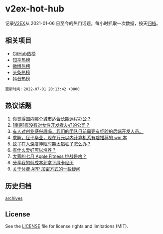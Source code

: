 # v2ex-hot-hub

 记录[V2EX](https://www.v2ex.com/)从 2021-01-06 日至今的热门话题。每小时抓取一次数据，按天[归档](archives)。
 
 ## 相关项目

- [GitHub热榜](https://github.com/snaildev/github-hot-hub)
- [知乎热榜](https://github.com/snaildev/zhihu-hot-hub)
- [微博热榜](https://github.com/snaildev/weibo-hot-hub)
- [头条热榜](https://github.com/snaildev/toutiao-hot-hub)
- [抖音热榜](https://github.com/snaildev/douyin-hot-hub)


 `更新时间：2022-07-01 20:13:42 +0800`

## 热议话题

1. [你觉得国内哪个城市适合长期远程办公？](https://www.v2ex.com/t/863366)
1. [[南京]有没有对女性开发者友好的公司？](https://www.v2ex.com/t/863380)
1. [有人对创业感兴趣吗，我们的团队目前需要有经验的后端开发人员。](https://www.v2ex.com/t/863374)
1. [求解，侄子毕业，现在万元以内计算机系有啥推荐的 win 本](https://www.v2ex.com/t/863309)
1. [蚊子在人深度睡眠时期太猖狂了怎么办？](https://www.v2ex.com/t/863357)
1. [有什么爱好可以培养？](https://www.v2ex.com/t/863336)
1. [大家的七月 Apple Fitness 挑战是啥？](https://www.v2ex.com/t/863358)
1. [分享我的低成本润拿下绿卡经历](https://www.v2ex.com/t/863413)
1. [关于付费 APP 加密方式的一些疑问](https://www.v2ex.com/t/863351)

## 历史归档

[archives](archives)

## License

See the [LICENSE](LICENSE) file for license rights and limitations (MIT).
